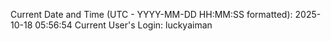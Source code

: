 Current Date and Time (UTC - YYYY-MM-DD HH:MM:SS formatted): 2025-10-18 05:56:54
Current User's Login: luckyaiman

